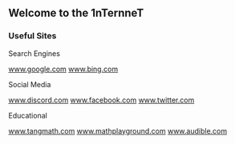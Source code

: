 ## Welcome to the 1nTernneT

### Useful Sites

Search Engines

www.google.com   www.bing.com

Social Media

www.discord.com   www.facebook.com   www.twitter.com

Educational

www.tangmath.com   www.mathplayground.com   www.audible.com
